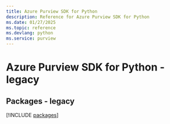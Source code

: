 ```yaml
---
title: Azure Purview SDK for Python
description: Reference for Azure Purview SDK for Python
ms.date: 01/27/2025
ms.topic: reference
ms.devlang: python
ms.service: purview
---
```

# Azure Purview SDK for Python - legacy
## Packages - legacy
[!INCLUDE [packages](purview-index.md)]